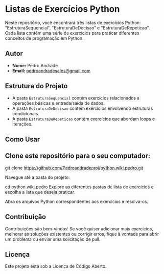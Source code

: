 # Listas de Exercícios Python

Neste repositório, você encontrará três listas de exercícios Python: "EstruturaSequencial", "EstruturaDeDecisao" e "EstruturaDeRepeticao". Cada lista contém uma série de exercícios para praticar diferentes conceitos de programação em Python.

## Autor

- **Nome:** Pedro Andrade
- **Email:** pedroandradesales@gmail.com

## Estrutura do Projeto

- A pasta `EstruturaSequencial` contém exercícios relacionados a operações básicas e entrada/saída de dados.
- A pasta `EstruturaDeDecisao` contém exercícios envolvendo estruturas condicionais.
- A pasta `EstruturaDeRepeticao` contém exercícios que abordam loops e iterações.

## Como Usar

## Clone este repositório para o seu computador:


git clone https://github.com/Pedroandradeproj/python.wiki.pedro.git

Navegue até a pasta do projeto:


cd python.wiki.pedro
Explore as diferentes pastas de lista de exercícios e escolha a lista que deseja praticar.

Abra os arquivos Python correspondentes aos exercícios e resolva-os.

## Contribuição
Contribuições são bem-vindas! Se você quiser adicionar mais exercícios, melhorar as soluções existentes ou corrigir erros, fique à vontade para abrir um problema ou enviar uma solicitação de pull.

## Licença
Este projeto está sob a Licença de Código Aberto.
